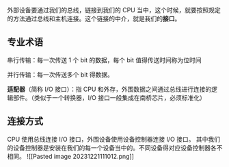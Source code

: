 外部设备要通过我们的总线，链接到我们的 CPU 当中，这个时候，就要按照规定的方法通过总线和主机连接。这个链接的中介，就是我们的**接口**。

## 专业术语
串行传输：每一次传送 1 个 bit 的数据，每个 bit 值得传送时间称为位时间

并行传输：每一次传送多个 bit 得数据。

**适配器**（简称 I/O 接口）：指 CPU 和外存，外围数据之间通过总线进行连接的逻辑部件。（类似于一个转换器，I/O 接口一般集成在南桥芯片，必须标准化）

## 连接方式
CPU 使用总线连接 I/O 接口，外围设备使用设备控制器连接 I/O 接口。
其中我们的设备控制器是安装在我们的每一个设备当中的。不同设备得对应设备控制器各不相同。
![[Pasted image 20231221111012.png]]
